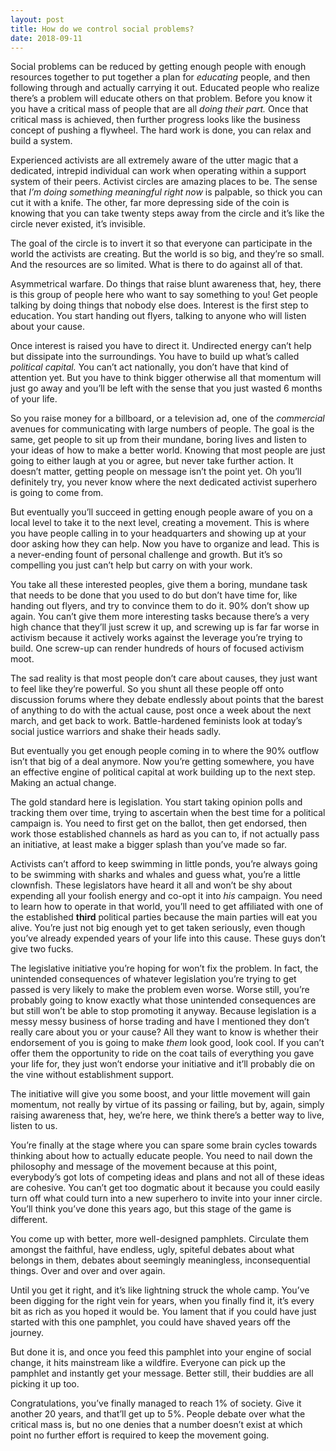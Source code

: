 ```yaml
---
layout: post
title: How do we control social problems?
date: 2018-09-11
---
```


<p>Social problems can be reduced by getting enough people with enough resources together to put together a plan for <i>educating</i> people, and then following through and actually carrying it out. Educated people who realize there’s a problem will educate others on that problem. Before you know it you have a critical mass of people that are all <i>doing their part.</i> Once that critical mass is achieved, then further progress looks like the business concept of pushing a flywheel. The hard work is done, you can relax and build a system.</p><p>Experienced activists are all extremely aware of the utter magic that a dedicated, intrepid individual can work when operating within a support system of their peers. Activist circles are amazing places to be. The sense that <i>I’m doing something meaningful right now</i> is palpable, so thick you can cut it with a knife. The other, far more depressing side of the coin is knowing that you can take twenty steps away from the circle and it’s like the circle never existed, it’s invisible.</p><p>The goal of the circle is to invert it so that everyone can participate in the world the activists are creating. But the world is so big, and they’re so small. And the resources are so limited. What is there to do against all of that.</p><p>Asymmetrical warfare. Do things that raise blunt awareness that, hey, there is this group of people here who want to say something to you! Get people talking by doing things that nobody else does. Interest is the first step to education. You start handing out flyers, talking to anyone who will listen about your cause.</p><p>Once interest is raised you have to direct it. Undirected energy can’t help but dissipate into the surroundings. You have to build up what’s called <i>political capital.</i> You can’t act nationally, you don’t have that kind of attention yet. But you have to think bigger otherwise all that momentum will just go away and you’ll be left with the sense that you just wasted 6 months of your life.</p><p>So you raise money for a billboard, or a television ad, one of the <i>commercial</i> avenues for communicating with large numbers of people. The goal is the same, get people to sit up from their mundane, boring lives and listen to your ideas of how to make a better world. Knowing that most people are just going to either laugh at you or agree, but never take further action. It doesn’t matter, getting people on message isn’t the point yet. Oh you’ll definitely try, you never know where the next dedicated activist superhero is going to come from.</p><p>But eventually you’ll succeed in getting enough people aware of you on a local level to take it to the next level, creating a movement. This is where you have people calling in to your headquarters and showing up at your door asking how they can help. Now you have to organize and lead. This is a never-ending fount of personal challenge and growth. But it’s so compelling you just can’t help but carry on with your work.</p><p>You take all these interested peoples, give them a boring, mundane task that needs to be done that you used to do but don’t have time for, like handing out flyers, and try to convince them to do it. 90% don’t show up again. You can’t give them more interesting tasks because there’s a very high chance that they’ll just screw it up, and screwing up is far far worse in activism because it actively works against the leverage you’re trying to build. One screw-up can render hundreds of hours of focused activism moot.</p><p>The sad reality is that most people don’t care about causes, they just want to feel like they’re powerful. So you shunt all these people off onto discussion forums where they debate endlessly about points that the barest of anything to do with the actual cause, post once a week about the next march, and get back to work. Battle-hardened feminists look at today’s social justice warriors and shake their heads sadly.</p><p>But eventually you get enough people coming in to where the 90% outflow isn’t that big of a deal anymore. Now you’re getting somewhere, you have an effective engine of political capital at work building up to the next step. Making an actual change.</p><p>The gold standard here is legislation. You start taking opinion polls and tracking them over time, trying to ascertain when the best time for a political campaign is. You need to first get on the ballot, then get endorsed, then work those established channels as hard as you can to, if not actually pass an initiative, at least make a bigger splash than you’ve made so far.</p><p>Activists can’t afford to keep swimming in little ponds, you’re always going to be swimming with sharks and whales and guess what, you’re a little clownfish. These legislators have heard it all and won’t be shy about expending all your foolish energy and co-opt it into <i>his</i> campaign. You need to learn how to operate in that world, you’ll need to get affiliated with one of the established <b>third</b> political parties because the main parties will eat you alive. You’re just not big enough yet to get taken seriously, even though you’ve already expended years of your life into this cause. These guys don’t give two fucks.</p><p>The legislative initiative you’re hoping for won’t fix the problem. In fact, the unintended consequences of whatever legislation you’re trying to get passed is very likely to make the problem even worse. Worse still, you’re probably going to know exactly what those unintended consequences are but still won’t be able to stop promoting it anyway. Because legislation is a messy messy business of horse trading and have I mentioned they don’t really care about you or your cause? All they want to know is whether their endorsement of you is going to make <i>them</i> look good, look cool. If you can’t offer them the opportunity to ride on the coat tails of everything you gave your life for, they just won’t endorse your initiative and it’ll probably die on the vine without establishment support.</p><p>The initiative will give you some boost, and your little movement will gain momentum, not really by virtue of its passing or failing, but by, again, simply raising awareness that, hey, we’re here, we think there’s a better way to live, listen to us.</p><p>You’re finally at the stage where you can spare some brain cycles towards thinking about how to actually educate people. You need to nail down the philosophy and message of the movement because at this point, everybody’s got lots of competing ideas and plans and not all of these ideas are cohesive. You can’t get too dogmatic about it because you could easily turn off what could turn into a new superhero to invite into your inner circle. You’ll think you’ve done this years ago, but this stage of the game is different.</p><p>You come up with better, more well-designed pamphlets. Circulate them amongst the faithful, have endless, ugly, spiteful debates about what belongs in them, debates about seemingly meaningless, inconsequential things. Over and over and over again.</p><p>Until you get it right, and it’s like lightning struck the whole camp. You’ve been digging for the right vein for years, when you finally find it, it’s every bit as rich as you hoped it would be. You lament that if you could have just started with this one pamphlet, you could have shaved years off the journey.</p><p>But done it is, and once you feed this pamphlet into your engine of social change, it hits mainstream like a wildfire. Everyone can pick up the pamphlet and instantly get your message. Better still, their buddies are all picking it up too.</p><p>Congratulations, you’ve finally managed to reach 1% of society. Give it another 20 years, and that’ll get up to 5%. People debate over what the critical mass is, but no one denies that a number doesn’t exist at which point no further effort is required to keep the movement going.</p>
